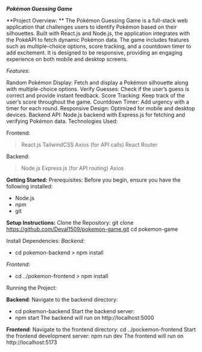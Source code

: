 _**Pokémon Guessing Game**_

**Project Overview: **
The Pokémon Guessing Game is a full-stack web application that challenges users to identify Pokémon based on their silhouettes. Built with React.js and Node.js, the application integrates with the PokéAPI to fetch dynamic Pokémon data. The game includes features such as multiple-choice options, score tracking, and a countdown timer to add excitement. It is designed to be responsive, providing an engaging experience on both mobile and desktop screens.

_Features_:

Random Pokémon Display: Fetch and display a Pokémon silhouette along with multiple-choice options.
Verify Guesses: Check if the user’s guess is correct and provide instant feedback.
Score Tracking: Keep track of the user’s score throughout the game.
Countdown Timer: Add urgency with a timer for each round.
Responsive Design: Optimized for mobile and desktop devices.
Backend API: Node.js backend with Express.js for fetching and verifying Pokémon data.
Technologies Used:

Frontend:
 > React.js
 > TailwindCSS
 > Axios (for API calls)
 > React Router

Backend:
 > Node.js
 > Express.js (for API routing)
 > Axios


**Getting Started:** 
Prerequisites:
Before you begin, ensure you have the following installed:
 - Node.js
 - npm
 - git


**Setup Instructions:**
Clone the Repository:
git clone https://github.com/Deval1509/pokemon-game.git
cd pokemon-game

Install Dependencies:
_Backend_:
 - cd pokemon-backend > npm install

_Frontend_:
 - cd ../pokemon-frontend > npm install

Running the Project:

**Backend**:
Navigate to the backend directory:
 - cd pokemon-backend
Start the backend server:
 - npm start
The backend will run on http://localhost:5000

**Frontend**:
Navigate to the frontend directory:
cd ../pockemon-frontend
Start the frontend development server:
npm run dev
The frontend will run on http://localhost:5173
